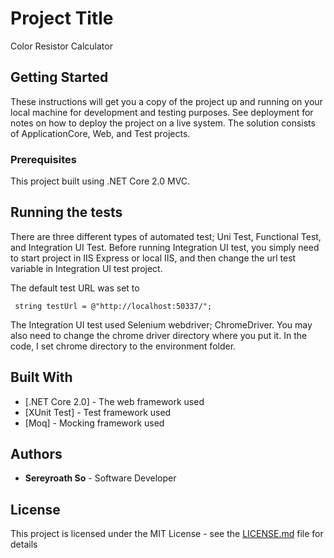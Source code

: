 # Project Title

Color Resistor Calculator

## Getting Started

These instructions will get you a copy of the project up and running on your local machine for development and testing purposes. See deployment for notes on how to deploy the project on a live system.
The solution consists of ApplicationCore, Web, and Test projects.
### Prerequisites

This project built using .NET Core 2.0 MVC.

## Running the tests

There are three different types of automated test; Uni Test, Functional Test, and Integration UI Test.
Before running Integration UI test, you simply need to start project in IIS Express or local IIS, and then change the url test variable in Integration UI test project.

The default test URL was set to
```
 string testUrl = @"http://localhost:50337/";
```

The Integration UI test used Selenium webdriver; ChromeDriver. You may also need to change the chrome driver directory where you put it.
In the code, I set chrome directory to the environment folder.

## Built With

* [.NET Core 2.0] - The web framework used
* [XUnit Test] - Test framework used
* [Moq] - Mocking framework used

## Authors

* **Sereyroath So** - Software Developer


## License

This project is licensed under the MIT License - see the [LICENSE.md](LICENSE.md) file for details
